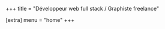 +++
title = "<span>Développeur web full stack</span> <span>/</span> <span>Graphiste freelance</span>"

[extra]
menu = "home"
+++
